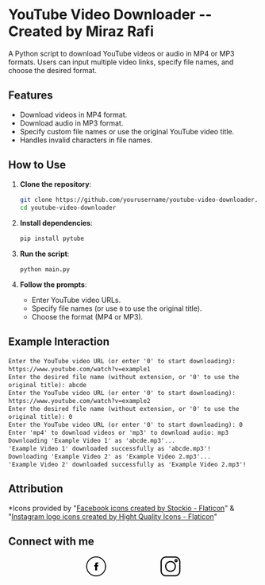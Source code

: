# YouTube Video Downloader --Created by Miraz Rafi

A Python script to download YouTube videos or audio in MP4 or MP3 formats. Users can input multiple video links, specify file names, and choose the desired format. 

## Features
- Download videos in MP4 format.
- Download audio in MP3 format.
- Specify custom file names or use the original YouTube video title.
- Handles invalid characters in file names.

## How to Use
1. **Clone the repository**:
    ```sh
    git clone https://github.com/yourusername/youtube-video-downloader.git
    cd youtube-video-downloader
    ```

2. **Install dependencies**:
    ```sh
    pip install pytube
    ```

3. **Run the script**:
    ```sh
    python main.py
    ```

4. **Follow the prompts**:
    - Enter YouTube video URLs.
    - Specify file names (or use `0` to use the original title).
    - Choose the format (MP4 or MP3).

## Example Interaction

```plaintext
Enter the YouTube video URL (or enter '0' to start downloading): https://www.youtube.com/watch?v=example1
Enter the desired file name (without extension, or '0' to use the original title): abcde
Enter the YouTube video URL (or enter '0' to start downloading): https://www.youtube.com/watch?v=example2
Enter the desired file name (without extension, or '0' to use the original title): 0
Enter the YouTube video URL (or enter '0' to start downloading): 0
Enter 'mp4' to download videos or 'mp3' to download audio: mp3
Downloading 'Example Video 1' as 'abcde.mp3'...
'Example Video 1' downloaded successfully as 'abcde.mp3'!
Downloading 'Example Video 2' as 'Example Video 2.mp3'...
'Example Video 2' downloaded successfully as 'Example Video 2.mp3'!
```
## Attribution
*Icons provided by "<a href="https://www.flaticon.com/free-icons/facebook" title="facebook icons">Facebook icons created by Stockio - Flaticon</a>" & "<a href="https://www.flaticon.com/free-icons/instagram-logo" title="instagram logo icons">Instagram logo icons created by Hight Quality Icons - Flaticon</a>"


## Connect with me

<div style="display: flex; justify-content: space-around; align-items: center; width: 100%; max-width: 300px; margin: 0 auto;">
  <a href="https://www.facebook.com/miraz.rafi.54" target="_blank" style="text-decoration: none;">
    <img src="facebook.png" alt="Facebook" style="width: 40px; height: 40px;">
  </a>
  <a href="https://www.instagram.com/iammirazrafi/" target="_blank" style="text-decoration: none;">
    <img src="instagram.png" alt="Instagram" style="width: 40px; height: 40px;">
  </a>
</div>

